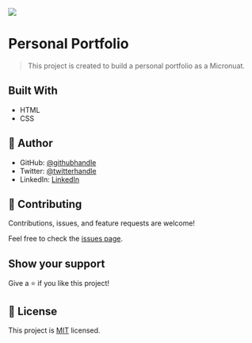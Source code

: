 ![](https://img.shields.io/badge/Microverse-blueviolet)

# Personal Portfolio

> This project is created to build a personal portfolio as a Micronuat. 


## Built With

- HTML
- CSS


##  👤 Author

- GitHub: [@githubhandle](https://github.com/bengigo)
- Twitter: [@twitterhandle](https://twitter.com/bengi_gb)
- LinkedIn: [LinkedIn](https://www.linkedin.com/in/bengi-g-03b883199/)


## 🤝 Contributing

Contributions, issues, and feature requests are welcome!

Feel free to check the [issues page](../../issues/).

## Show your support

Give a ⭐️ if you like this project!


## 📝 License

This project is [MIT](./MIT.md) licensed.
